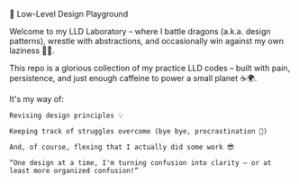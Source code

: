 🧠 Low-Level Design Playground

Welcome to my LLD Laboratory – where I battle dragons (a.k.a. design patterns), wrestle with abstractions, and occasionally win against my own laziness 🐢💥.

This repo is a glorious collection of my practice LLD codes – built with pain, persistence, and just enough caffeine to power a small planet ☕🌍.

It's my way of:

    Revising design principles 💡

    Keeping track of struggles overcome (bye bye, procrastination 👋)

    And, of course, flexing that I actually did some work 😎

    “One design at a time, I'm turning confusion into clarity – or at least more organized confusion!”
